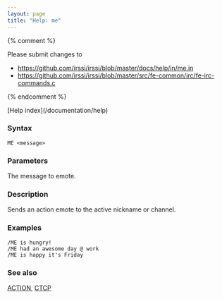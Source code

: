 ```yaml
---
layout: page
title: "Help: me"
---
```


{% comment %}

Please submit changes to
- https://github.com/irssi/irssi/blob/master/docs/help/in/me.in
- https://github.com/irssi/irssi/blob/master/src/fe-common/irc/fe-irc-commands.c


{% endcomment %}
<nav markdown="1">
[Help index](/documentation/help)
</nav>

### Syntax ###

<div class="highlight irssisyntax"><pre style="\-\-cmdlen:2ch"><code><span class="synB">ME</span> <span class="synB05">&lt;message></span></code></pre></div>



### Parameters ###

The message to emote.

### Description ###

Sends an action emote to the active nickname or channel.

### Examples ###

    /ME is hungry!
    /ME had an awesome day @ work
    /ME is happy it's Friday

### See also ###
[ACTION](/documentation/help/action), [CTCP](/documentation/help/ctcp)

